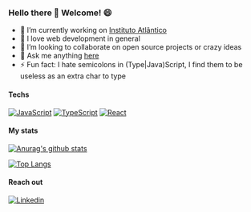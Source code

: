 ### Hello there 👋 Welcome! 😄

- 🔭 I’m currently working on [Instituto Atlântico](http://atlantico.com.br/)
- 🤩 I love web development in general
- 🤔 I’m looking to collaborate on open source projects or crazy ideas
- 💬 Ask me anything [here](https://github.com/andersonmadeira/andersonmadeira/issues)
- ⚡ Fun fact: I hate semicolons in (Type|Java)Script, I find them to be useless as an extra char to type

#### Techs 

[![JavaScript](https://img.shields.io/badge/-JavaScript-yellow?style=flat-square&logo=javascript)](https://github.com/adamalston?tab=repositories&q=&type=&language=javascript)
[![TypeScript](https://img.shields.io/badge/-TypeScript-blue?style=flat-square&logo=typescript)](https://github.com/adamalston?tab=repositories&q=&type=&language=javascript)
[![React](https://img.shields.io/badge/-React-black?style=flat-square&logo=react)](https://github.com/andersonmadeira?tab=repositories&q=react)

#### My stats

[![Anurag's github stats](https://github-readme-stats.vercel.app/api?username=andersonmadeira&show_icons=true&theme=material-palenight)](https://github.com/anuraghazra/github-readme-stats)

[![Top Langs](https://github-readme-stats.vercel.app/api/top-langs/?username=andersonmadeira&layout=compact)](https://github.com/anuraghazra/github-readme-stats)

#### Reach out

[![Linkedin](https://img.shields.io/badge/linked-in-369?style=flat-square&logo=linkedin&logoColor=white&color=blue)](https://www.linkedin.com/in/andersonmadeiracs/)
